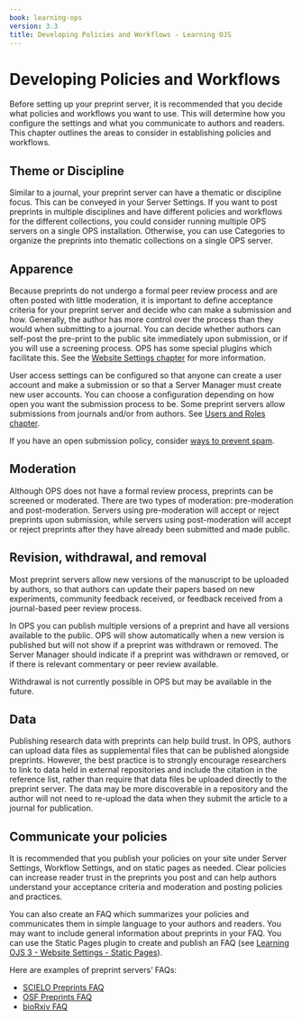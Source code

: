 ```yaml
---
book: learning-ops
version: 3.3
title: Developing Policies and Workflows - Learning OJS
---
```


# Developing Policies and Workflows

Before setting up your preprint server, it is recommended that you decide what policies and workflows you want to use. This will determine how you configure the settings and what you communicate to authors and readers. This chapter outlines the areas to consider in establishing policies and workflows.

## Theme or Discipline

Similar to a journal, your preprint server can have a thematic or discipline focus. This can be conveyed in your Server Settings. If you want to post preprints in multiple disciplines and have different policies and workflows for the different collections, you could consider running multiple OPS servers on a single OPS installation. Otherwise, you can use Categories to organize the preprints into thematic collections on a single OPS server.

## Apparence

Because preprints do not undergo a formal peer review process and are often posted with little moderation, it is important to define acceptance criteria for your preprint server and decide who can make a submission and how. Generally, the author has more control over the process than they would when submitting to a journal. You can decide whether authors can self-post the pre-print to the public site immediately upon submission, or if you will use a screening process. OPS has some special plugins which facilitate this. See the [Website Settings chapter](./setup#website-settings) for more information.

User access settings can be configured so that anyone can create a user account and make a submission or so that a Server Manager must create new user accounts. You can choose a configuration depending on how open you want the submission process to be. Some preprint servers allow submissions from journals and/or from authors. See [Users and Roles chapter](./users-roles).

If you have an open submission policy, consider [ways to prevent spam](/admin-guide/en/securing-your-system#managing-spam).

## Moderation

Although OPS does not have a formal review process, preprints can be screened or moderated. There are two types of moderation: pre-moderation and post-moderation. Servers using pre-moderation will accept or reject preprints upon submission, while servers using post-moderation will accept or reject preprints after they have already been submitted and made public.

## Revision, withdrawal, and removal

Most preprint servers allow new versions of the manuscript to be uploaded by authors, so that authors can update their papers based on new experiments, community feedback received, or feedback received from a journal-based peer review process.

In OPS you can publish multiple versions of a preprint and have all versions available to the public. OPS will show automatically when a new version is published but will not show if a preprint was withdrawn or removed. The Server Manager should indicate if a preprint was withdrawn or removed, or if there is relevant commentary or peer review available.

Withdrawal is not currently possible in OPS but may be available in the future.

## Data

Publishing research data with preprints can help build trust. In OPS, authors can upload data files as supplemental files that can be published alongside preprints. However, the best practice is to strongly encourage researchers to link to data held in external repositories and include the citation in the reference list, rather than require that data files be uploaded directly to the preprint server. The data may be more discoverable in a repository and the author will not need to re-upload the data when they submit the article to a journal for publication.

## Communicate your policies

It is recommended that you publish your policies on your site under Server Settings, Workflow Settings, and on static pages as needed. Clear policies can increase reader trust in the preprints you post and can help authors understand your acceptance criteria and moderation and posting policies and practices.

You can also create an FAQ which summarizes your policies and communicates them in simple language to your authors and readers. You may want to include general information about preprints in your FAQ. You can use the Static Pages plugin to create and publish an FAQ (see [Learning OJS 3 - Website Settings - Static Pages](/learning-ojs/en/settings-website#static-pages)).

Here are examples of preprint servers’ FAQs:

- [SCIELO Preprints FAQ](https://preprints.scielo.org/index.php/scielo/faq)
- [OSF Preprints FAQ](https://help.osf.io/hc/en-us/articles/360019930493-Preprint-FAQs)
- [bioRxiv FAQ](https://www.biorxiv.org/about/FAQ)
